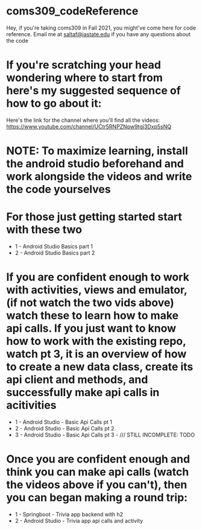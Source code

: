 # coms309_codeReference
Hey, if you're taking coms309 in Fall 2021, you might've come here for code reference. Email me at saltaf@iastate.edu if you have any questions about the code

# If you're scratching your head wondering where to start from here's my suggested sequence of how to go about it:


Here's the link for the channel where you'll find all the videos: https://www.youtube.com/channel/UCtr5RNPZNpw9tgj3Dxp5sNQ

# NOTE: To maximize learning, install the android studio beforehand and work alongside the videos and write the code yourselves


# For those just getting started start with these two
 - 1 - Android Studio Basics part 1
 - 2 - Android Studio Basics part 2

# If you are confident enough to work with activities, views and emulator, (if not watch the two vids above) watch these to learn how to make api calls. If you just want to know how to work with the existing repo, watch pt 3, it is an overview of how to create a new data class, create its api client and methods, and successfully make api calls in acitivities
 - 1 - Android Studio - Basic Api Calls pt 1
 - 2 - Android Studio - Basic Api Calls pt 2
 - 3 - Android Studio - Basic Api Calls pt 3 - /// STILL INCOMPLETE: TODO

# Once you are confident enough and think you can make api calls (watch the videos above if you can't), then you can began making a round trip:
 - 1 - Springboot - Trivia app backend with h2
 - 2 - Android Studio - Trivia app api calls and activity



